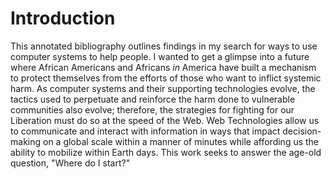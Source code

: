 # Introduction

This annotated bibliography outlines findings in my search for ways to use computer systems to help people. I wanted to get a glimpse into a future where African Americans and Africans _in_ America have built a mechanism to protect themselves from the efforts of those who want to inflict systemic harm. As computer systems and their supporting technologies evolve, the tactics used to perpetuate and reinforce the harm done to vulnerable communities also evolve; therefore, the strategies for fighting for our Liberation must do so at the speed of the Web. Web Technologies allow us to communicate and interact with information in ways that impact decision-making on a global scale within a manner of minutes while affording us the ability to mobilize within Earth days. This work seeks to answer the age-old question, "Where do I start?"
